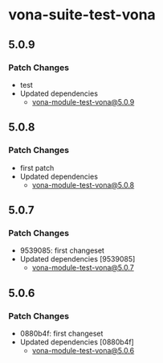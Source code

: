# vona-suite-test-vona

## 5.0.9

### Patch Changes

- test
- Updated dependencies
  - vona-module-test-vona@5.0.9

## 5.0.8

### Patch Changes

- first patch
- Updated dependencies
  - vona-module-test-vona@5.0.8

## 5.0.7

### Patch Changes

- 9539085: first changeset
- Updated dependencies [9539085]
  - vona-module-test-vona@5.0.7

## 5.0.6

### Patch Changes

- 0880b4f: first changeset
- Updated dependencies [0880b4f]
  - vona-module-test-vona@5.0.6
